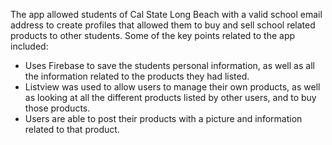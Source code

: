 The app allowed students of Cal State Long Beach with a valid school email address to create profiles that allowed them to buy and sell school related products to other students.
Some of the key points related to the app included:
- Uses Firebase to save the students personal information, as well as all the information related to the products they had listed.
- Listview was used to allow users to manage their own products, as well as looking at all the different products listed by other users, and to buy those products. 
- Users are able to post their products with a picture and information related to that product.
